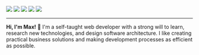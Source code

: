 <!--
**maxwelldemaio/maxwelldemaio** is a ✨ _special_ ✨ repository because its `README.md` (this file) appears on your GitHub profile.

Here are some ideas to get you started:

- 🔭 I’m currently working on ...
- 🌱 I’m currently learning ...
- 👯 I’m looking to collaborate on ...
- 🤔 I’m looking for help with ...
- 💬 Ask me about ...
- 📫 How to reach me: ...
- 😄 Pronouns: ...
- ⚡ Fun fact: ...
-->

<p>
    <div>
        <a href="https://maxdemaio.herokuapp.com/"><img src="https://img.shields.io/badge/-My%20Website-2d5555?style=flat"></a>
        <a href="https://twitter.com/maxwelldemaio"><img src="https://img.shields.io/static/v1?style=flat-square&logo=twitter&label=&message=@maxwelldemaio&color=2d5555&labelColor=3f7676&logoColor=dfeeee"></a>
        <a href="https://github.com/maxwelldemaio"><img src="https://img.shields.io/static/v1?style=flat-square&logo=github&label=&message=@maxwelldemaio&color=2d5555&labelColor=3f7676&logoColor=dfeeee"></a>
        <a href="https://www.youtube.com/channel/UCXzTmvY30ODYPrpVImJEVBQ"><img src="https://img.shields.io/static/v1?style=flat-square&logo=youtube&label=&message=YouTube&color=2d5555&labelColor=3f7676&logoColor=dfeeee"></a>
        <a href="https://www.linkedin.com/in/maxwell-demaio/"><img src="https://img.shields.io/static/v1?style=flat-square&logo=linkedin&label=&message=LinkedIn&color=2d5555&labelColor=3f7676&logoColor=dfeeee"></a>
        <hr>
        <strong>Hi, I'm Max!</strong> 👋 I'm a self-taught web developer with a strong will to learn, research new technologies, and design software architecture. I like creating practical business solutions and making development processes as efficient as possible.
        <br>
    </div>
</p>
